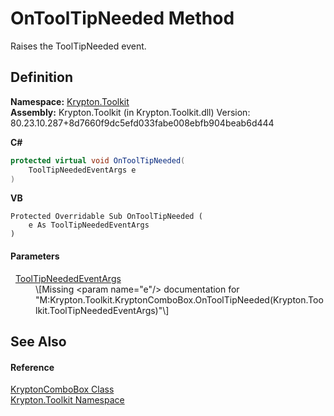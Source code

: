 # OnToolTipNeeded Method


Raises the ToolTipNeeded event.



## Definition
**Namespace:** <a href="79d2eac2-21f4-54ff-7552-b20c33c30600.md">Krypton.Toolkit</a>  
**Assembly:** Krypton.Toolkit (in Krypton.Toolkit.dll) Version: 80.23.10.287+8d7660f9dc5efd033fabe008ebfb904beab6d444

**C#**
``` C#
protected virtual void OnToolTipNeeded(
	ToolTipNeededEventArgs e
)
```
**VB**
``` VB
Protected Overridable Sub OnToolTipNeeded ( 
	e As ToolTipNeededEventArgs
)
```



#### Parameters
<dl><dt>  <a href="6c4b843e-a0dc-8ebc-9a05-54261b107fc7.md">ToolTipNeededEventArgs</a></dt><dd>\[Missing &lt;param name="e"/&gt; documentation for "M:Krypton.Toolkit.KryptonComboBox.OnToolTipNeeded(Krypton.Toolkit.ToolTipNeededEventArgs)"\]</dd></dl>

## See Also


#### Reference
<a href="6e3c34ba-a54b-38d7-c887-9815158b827f.md">KryptonComboBox Class</a>  
<a href="79d2eac2-21f4-54ff-7552-b20c33c30600.md">Krypton.Toolkit Namespace</a>  
